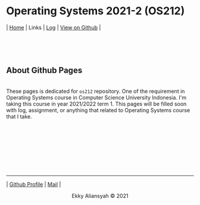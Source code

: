 # Operating Systems 2021-2 (OS212)

| [Home][home] | Links | [Log][log] | [View on Github][repo] |

<p align="justify">
    <br>
    <br>
    <br>
    <h2>About Github Pages</h2>
    <br>
    These pages is dedicated for <code>os212</code> repository. One of the requirement in Operating Systems
    course in Computer Science University Indonesia. I'm taking this course in year 2021/2022 term 1.
    This pages will be filled soon with log, assignment, or anything that related to 
    Operating Systems course that I take.
    <br>
    <br>
    <br>
    <br>
    <br>
    <br>
    <br>
    <br>
    <br>
</p>

---

| [Github Profile][githubProfile] | [Mail][mail] |

<p align="center">
    Ekky Aliansyah &copy; 2021
</p>

[home]: </os212/index.md>
[log]: </os212/TXT/mylog.txt>
[repo]: <https://github.com/ealiansyah/os212>
[githubProfile]: <https://github.com/ealiansyah>
[mail]: <mailto:ekky.aliansyah@ui.ac.id>